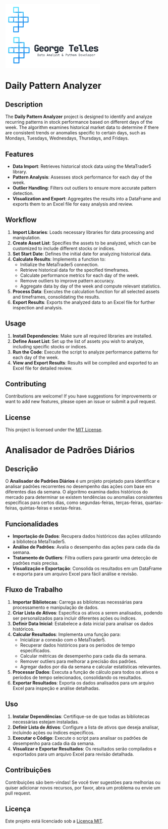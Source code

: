 <div>
  <img src="https://raw.githubusercontent.com/GeorgeTelles/georgetelles/f69531ec6b293b5148563588a764c010015d315e/logo_clara.png" alt="logo clara" width="300" style="display: inline-block; vertical-align: top; margin-right: 10px;">
  <img src="https://raw.githubusercontent.com/GeorgeTelles/georgetelles/f69531ec6b293b5148563588a764c010015d315e/logo_dark.png" alt="logo dark" width="300" style="display: inline-block; vertical-align: top;">
</div>

# Daily Pattern Analyzer

## Description

The **Daily Pattern Analyzer** project is designed to identify and analyze recurring patterns in stock performance based on different days of the week. The algorithm examines historical market data to determine if there are consistent trends or anomalies specific to certain days, such as Mondays, Tuesdays, Wednesdays, Thursdays, and Fridays.

## Features

- **Data Import**: Retrieves historical stock data using the MetaTrader5 library.
- **Pattern Analysis**: Assesses stock performance for each day of the week.
- **Outlier Handling**: Filters out outliers to ensure more accurate pattern detection.
- **Visualization and Export**: Aggregates the results into a DataFrame and exports them to an Excel file for easy analysis and review.

## Workflow

1. **Import Libraries**: Loads necessary libraries for data processing and manipulation.
2. **Create Asset List**: Specifies the assets to be analyzed, which can be customized to include different stocks or indices.
3. **Set Start Date**: Defines the initial date for analyzing historical data.
4. **Calculate Results**: Implements a function to:
   - Initialize the MetaTrader5 connection.
   - Retrieve historical data for the specified timeframes.
   - Calculate performance metrics for each day of the week.
   - Remove outliers to improve pattern accuracy.
   - Aggregate data by day of the week and compute relevant statistics.
5. **Process Data**: Executes the calculation function for all selected assets and timeframes, consolidating the results.
6. **Export Results**: Exports the analyzed data to an Excel file for further inspection and analysis.

## Usage

1. **Install Dependencies**: Make sure all required libraries are installed.
2. **Define Asset List**: Set up the list of assets you wish to analyze, including specific stocks or indices.
3. **Run the Code**: Execute the script to analyze performance patterns for each day of the week.
4. **View and Export Results**: Results will be compiled and exported to an Excel file for detailed review.

## Contributing

Contributions are welcome! If you have suggestions for improvements or want to add new features, please open an issue or submit a pull request.

## License

This project is licensed under the [MIT License](LICENSE).

# Analisador de Padrões Diários

## Descrição

O **Analisador de Padrões Diários** é um projeto projetado para identificar e analisar padrões recorrentes no desempenho das ações com base em diferentes dias da semana. O algoritmo examina dados históricos do mercado para determinar se existem tendências ou anomalias consistentes específicas para certos dias, como segundas-feiras, terças-feiras, quartas-feiras, quintas-feiras e sextas-feiras.

## Funcionalidades

- **Importação de Dados**: Recupera dados históricos das ações utilizando a biblioteca MetaTrader5.
- **Análise de Padrões**: Avalia o desempenho das ações para cada dia da semana.
- **Tratamento de Outliers**: Filtra outliers para garantir uma detecção de padrões mais precisa.
- **Visualização e Exportação**: Consolida os resultados em um DataFrame e exporta para um arquivo Excel para fácil análise e revisão.

## Fluxo de Trabalho

1. **Importar Bibliotecas**: Carrega as bibliotecas necessárias para processamento e manipulação de dados.
2. **Criar Lista de Ativos**: Especifica os ativos a serem analisados, podendo ser personalizados para incluir diferentes ações ou índices.
3. **Definir Data Inicial**: Estabelece a data inicial para analisar os dados históricos.
4. **Calcular Resultados**: Implementa uma função para:
   - Inicializar a conexão com o MetaTrader5.
   - Recuperar dados históricos para os períodos de tempo especificados.
   - Calcular métricas de desempenho para cada dia da semana.
   - Remover outliers para melhorar a precisão dos padrões.
   - Agregar dados por dia da semana e calcular estatísticas relevantes.
5. **Processar Dados**: Executa a função de cálculo para todos os ativos e períodos de tempo selecionados, consolidando os resultados.
6. **Exportar Resultados**: Exporta os dados analisados para um arquivo Excel para inspeção e análise detalhadas.

## Uso

1. **Instalar Dependências**: Certifique-se de que todas as bibliotecas necessárias estejam instaladas.
2. **Definir Lista de Ativos**: Configure a lista de ativos que deseja analisar, incluindo ações ou índices específicos.
3. **Executar o Código**: Execute o script para analisar os padrões de desempenho para cada dia da semana.
4. **Visualizar e Exportar Resultados**: Os resultados serão compilados e exportados para um arquivo Excel para revisão detalhada.

## Contribuições

Contribuições são bem-vindas! Se você tiver sugestões para melhorias ou quiser adicionar novos recursos, por favor, abra um problema ou envie um pull request.

## Licença

Este projeto está licenciado sob a [Licença MIT](LICENSE).


